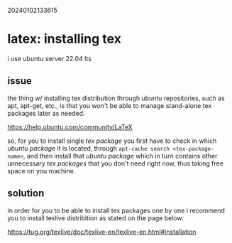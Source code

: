 20240102133615

# latex: installing tex

i use ubuntu server 22.04 lts

## issue

the thing w/ installing tex distribution through ubuntu repositories, such as apt,
apt-get, etc., is that you won't be able to manage stand-alone tex packages
later as needed.

<https://help.ubuntu.com/community/LaTeX>

so, for you to install single *tex package* you first have to check in which *ubuntu
package* it is located, through `apt-cache search <tex-package-name>`, and
then install that *ubuntu package* which in turn contains other unnecessary
*tex packages* that you don't need right now, thus taking free space on you
machine.

## solution

in order for you to be able to install tex packages one by one i recommend
you to install texlive distribition as stated on the page below:

<https://tug.org/texlive/doc/texlive-en/texlive-en.html#installation>
